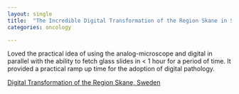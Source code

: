 ```yaml
---
layout: single
title:  "The Incredible Digital Transformation of the Region Skane in Sweden"
categories: oncology

---
```

Loved the practical idea of using the analog-microscope and digital in parallel with the ability to fetch glass slides in < 1 hour for a period of time. It provided a practical ramp up time for the adoption of digital pathology. 

 
[Digital Transformation of the Region Skane, Sweden](https://lnkd.in/e5-f_8aE)